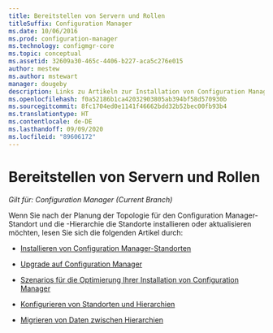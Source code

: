 ```yaml
---
title: Bereitstellen von Servern und Rollen
titleSuffix: Configuration Manager
ms.date: 10/06/2016
ms.prod: configuration-manager
ms.technology: configmgr-core
ms.topic: conceptual
ms.assetid: 32609a30-465c-4406-b227-aca5c276e015
author: mestew
ms.author: mstewart
manager: dougeby
description: Links zu Artikeln zur Installation von Configuration Manager-Standortservern und -Rollen.
ms.openlocfilehash: f0a52186b1ca42032903805ab394bf58d570930b
ms.sourcegitcommit: 8fc1704ed0e1141f46662bdd32b52bec00fb93b4
ms.translationtype: HT
ms.contentlocale: de-DE
ms.lasthandoff: 09/09/2020
ms.locfileid: "89606172"
---
```

# <a name="deploy-servers-and-roles"></a>Bereitstellen von Servern und Rollen

*Gilt für: Configuration Manager (Current Branch)*

Wenn Sie nach der Planung der Topologie für den Configuration Manager-Standort und die -Hierarchie die Standorte installieren oder aktualisieren möchten, lesen Sie sich die folgenden Artikel durch:  

- [Installieren von Configuration Manager-Standorten](install/installing-sites.md)  

- [Upgrade auf Configuration Manager](install/upgrade-to-configuration-manager.md)  

- [Szenarios für die Optimierung Ihrer Installation von Configuration Manager](install/scenarios-to-streamline-your-installation.md)  

- [Konfigurieren von Standorten und Hierarchien](configure/configure-sites-and-hierarchies.md)  

- [Migrieren von Daten zwischen Hierarchien](../../migration/migrate-data-between-hierarchies.md)  
